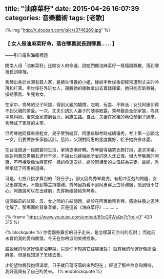 title: "油麻菜籽"
date: 2015-04-26 16:07:39
categories: 音樂藝術
tags: [老歌]
---

{% img "http://t.douban.com/lpic/s3746269.jpg" %}

### 【 女人是油麻菜籽命，落在哪裏就長到哪裏…… 】
——引自電影海報標題

閩南人用「油麻菜籽」比喻女人的命運，說她們像油麻菜籽一樣隨風飄散，落到哪裡長到哪裡。

<!-- more -->  
秀琴出身於台灣有錢人家，是嬌生慣養的小姐，嫁給李世俊後卻經常遭到丈夫的冷落和打罵。李世俊在外玩女人，還將她的嫁妝拿出去賣錢揮霍。她只能忍氣吞聲，操持家務、生兒育女。

在家中，秀琴的兒子阿雄，得到父親的嬌慣，吃喝、玩耍、不幹活；女兒阿惠卻得不到父親的憐愛。一次，丈夫引誘別人妻子的醜事敗露，秀琴變賣全部家當，為其平息糾紛。後來全家遷到台北，另謀生路。自此，夫妻在家裡的地位顛倒了過來，秀琴成了家庭的主宰。

但秀琴她同樣重男輕女，兒子受到縱容，阿惠雖聯考時成績優秀，考上第一志願北一女，仍要做許多家務活計。這時，父親對阿惠的態度變好，給予她許多疼愛。

在台北經過一段困窘的生活，家境逐漸好轉。秀琴變得講究衣飾打扮，追求享樂。她對阿惠交男朋友進行干涉，不讓女兒嫁給她所愛的戀人沈立偉。但大學畢業的阿惠，不再接受像油麻菜籽一樣的命運安排，終於同相愛的立偉結為夫妻。最終，秀琴承認了阿惠的選擇。

可是，七撿八挑才算到的「好日子」，卻又因為秀琴屬虎，有相冲互剋的問題，女兒出嫁當天，不能到場主持婚禮。秀琴因為看不到阿惠穿上白紗禮服，感到很不甘心。阿惠說可以在出嫁前，先穿新娘裝給秀琴看。

這個婚前的試裝，母、女之間的心結問題，終於在阿惠跪拜秀琴，感謝扶養之恩時化解了。那場面的背景音樂，正是這首《油麻菜籽》............

{% iframe "https://www.youtube.com/embed/85cQRWaQn7c?rel=0" 420 315 %}

{% blockquote %}
你從那些艱苦的日子走來，是怎樣莫可奈何的忍耐；
而從前未曾給我的愛和關懷，今天在你帶淚的笑裡找來。

誰說我的命運好像那油麻菜，只是你不知將它往哪裡栽；
就算我的命運好像那油麻菜，但是我知道了怎樣去愛。

才盼望你將我抱個滿懷，日子就已蕩呀蕩的來到現在；
經過了那些無奈和期待，我好高興有了自己的將來。
{% endblockquote %}